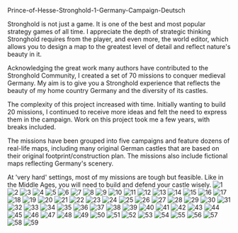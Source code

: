 Prince-of-Hesse-Stronghold-1-Germany-Campaign-Deutsch

Stronghold is not just a game. It is one of the best and most popular strategy games of all time. I appreciate the depth of strategic thinking Stronghold requires from the player, and even more, the world editor, which allows you to design a map to the greatest level of detail and reflect nature's beauty in it.

Acknowledging the great work many authors have contributed to the Stronghold Community, I created a set of 70 missions to conquer medieval Germany. My aim is to give you a Stronghold experience that reflects the beauty of my home country Germany and the diversity of its castles.

The complexity of this project increased with time. Initially wanting to build 20 missions, I continued to receive more ideas and felt the need to express them in the campaign. Work on this project took me a few years, with breaks included.

The missions have been grouped into five campaigns and feature dozens of real-life maps, including many original German castles that are based on their original footprint/construction plan. The missions also include fictional maps reflecting Germany's scenery.

At 'very hard' settings, most of my missions are tough but feasible. Like in the Middle Ages, you will need to build and defend your castle wisely.
![1](https://github.com/cseilerde/Prince-of-Hesse-Stronghold-1-Germany-Campaign-English/assets/152847215/95630127-420d-4b8f-b0b4-a6b67cdfd7e9)
![2](https://github.com/cseilerde/Prince-of-Hesse-Stronghold-1-Germany-Campaign-English/assets/152847215/298fc264-825f-4f8d-b2ee-5c0d05f576bd)
![3](https://github.com/cseilerde/Prince-of-Hesse-Stronghold-1-Germany-Campaign-English/assets/152847215/8743c4fd-cbbf-40ab-bfdb-25c4768c688a)
![4](https://github.com/cseilerde/Prince-of-Hesse-Stronghold-1-Germany-Campaign-English/assets/152847215/0b9532ff-5194-4fe9-b57c-4f7b0856cfdc)
![5](https://github.com/cseilerde/Prince-of-Hesse-Stronghold-1-Germany-Campaign-English/assets/152847215/5e30e98e-62e7-43e0-8b81-98436091466f)
![6](https://github.com/cseilerde/Prince-of-Hesse-Stronghold-1-Germany-Campaign-English/assets/152847215/52cd91d0-2b34-4296-8fd2-4de7f61b576e)
![7](https://github.com/cseilerde/Prince-of-Hesse-Stronghold-1-Germany-Campaign-English/assets/152847215/235e6153-dd9e-473d-bb29-0ba06e2af829)
![8](https://github.com/cseilerde/Prince-of-Hesse-Stronghold-1-Germany-Campaign-English/assets/152847215/05bfd733-27ad-46cb-87af-edc4674956b7)
![9](https://github.com/cseilerde/Prince-of-Hesse-Stronghold-1-Germany-Campaign-English/assets/152847215/7ada9ca4-23cb-4d83-9191-b5abe537546a)
![10](https://github.com/cseilerde/Prince-of-Hesse-Stronghold-1-Germany-Campaign-English/assets/152847215/84a3159f-e897-4d4b-9abd-70b9d3947a74)
![11](https://github.com/cseilerde/Prince-of-Hesse-Stronghold-1-Germany-Campaign-English/assets/152847215/c1e1a65c-2110-49c0-ab41-38d92d9737d0)
![12](https://github.com/cseilerde/Prince-of-Hesse-Stronghold-1-Germany-Campaign-English/assets/152847215/d0c87d39-5dff-497b-8bed-d965ad81c0bb)
![13](https://github.com/cseilerde/Prince-of-Hesse-Stronghold-1-Germany-Campaign-English/assets/152847215/c20ecaa0-d0ae-43e1-bb4a-1c7596143f75)
![14](https://github.com/cseilerde/Prince-of-Hesse-Stronghold-1-Germany-Campaign-English/assets/152847215/f147f9f9-3b2a-4854-b6f4-46d5daadfa15)
![15](https://github.com/cseilerde/Prince-of-Hesse-Stronghold-1-Germany-Campaign-English/assets/152847215/647e5c82-a283-484a-b0ad-a783d361dbfc)
![16](https://github.com/cseilerde/Prince-of-Hesse-Stronghold-1-Germany-Campaign-English/assets/152847215/0f6682ee-3b2d-4dff-ab7a-788dafaca6e5)
![17](https://github.com/cseilerde/Prince-of-Hesse-Stronghold-1-Germany-Campaign-English/assets/152847215/2a02f909-0045-406c-8d2f-f5e07c0e5e77)
![18](https://github.com/cseilerde/Prince-of-Hesse-Stronghold-1-Germany-Campaign-English/assets/152847215/c4a5636b-c00f-4d5b-8151-c1bf735a75de)
![19](https://github.com/cseilerde/Prince-of-Hesse-Stronghold-1-Germany-Campaign-English/assets/152847215/496d4f20-7ebc-41f6-9d78-9ab7c4527b6d)
![20](https://github.com/cseilerde/Prince-of-Hesse-Stronghold-1-Germany-Campaign-English/assets/152847215/85c7314b-5b69-4cd0-99ae-fbb01cc7271d)
![21](https://github.com/cseilerde/Prince-of-Hesse-Stronghold-1-Germany-Campaign-English/assets/152847215/d4481157-d6b6-4b69-9236-be3e4f31a67f)
![22](https://github.com/cseilerde/Prince-of-Hesse-Stronghold-1-Germany-Campaign-English/assets/152847215/f5c31aac-23f5-41e0-bc0a-8494df7f10d3)
![23](https://github.com/cseilerde/Prince-of-Hesse-Stronghold-1-Germany-Campaign-English/assets/152847215/152d72d2-92d4-4563-aa05-5a16eccaaf13)
![24](https://github.com/cseilerde/Prince-of-Hesse-Stronghold-1-Germany-Campaign-English/assets/152847215/eec69958-e341-4dff-af33-59855118cfa4)
![25](https://github.com/cseilerde/Prince-of-Hesse-Stronghold-1-Germany-Campaign-English/assets/152847215/9c4e5d30-fcc8-4a48-9e60-ad7539606b28)
![26](https://github.com/cseilerde/Prince-of-Hesse-Stronghold-1-Germany-Campaign-English/assets/152847215/4ae7b11c-4e57-4767-9b2f-5ab18a6da7db)
![27](https://github.com/cseilerde/Prince-of-Hesse-Stronghold-1-Germany-Campaign-English/assets/152847215/a813daf2-cbca-4e1e-9ad3-8d24862a118d)
![28](https://github.com/cseilerde/Prince-of-Hesse-Stronghold-1-Germany-Campaign-English/assets/152847215/0b836566-8257-4bfe-9a3f-e9dc7e8acfc7)
![29](https://github.com/cseilerde/Prince-of-Hesse-Stronghold-1-Germany-Campaign-English/assets/152847215/690cfcbe-4382-46d0-9b66-d0ee221fd76a)
![30](https://github.com/cseilerde/Prince-of-Hesse-Stronghold-1-Germany-Campaign-English/assets/152847215/57249cf6-94fd-47d0-9eeb-9816aaa62ccb)
![31](https://github.com/cseilerde/Prince-of-Hesse-Stronghold-1-Germany-Campaign-English/assets/152847215/5ceb4a8a-b7a2-4333-97f4-00ec55f1ad31)
![32](https://github.com/cseilerde/Prince-of-Hesse-Stronghold-1-Germany-Campaign-English/assets/152847215/72101fce-de2b-43cb-8820-25a64d1813fe)
![33](https://github.com/cseilerde/Prince-of-Hesse-Stronghold-1-Germany-Campaign-English/assets/152847215/aa2b3519-b19c-437f-b485-3eef1230b8a3)
![34](https://github.com/cseilerde/Prince-of-Hesse-Stronghold-1-Germany-Campaign-English/assets/152847215/49ae2ab5-c7c7-49cf-abd3-900c68614c6c)
![35](https://github.com/cseilerde/Prince-of-Hesse-Stronghold-1-Germany-Campaign-English/assets/152847215/3a641df1-8077-4002-b560-9e7468bfd8ab)
![36](https://github.com/cseilerde/Prince-of-Hesse-Stronghold-1-Germany-Campaign-English/assets/152847215/ebe0ae9e-7960-4249-af84-d91d7d11062b)
![37](https://github.com/cseilerde/Prince-of-Hesse-Stronghold-1-Germany-Campaign-English/assets/152847215/24f9d44f-0955-47c3-b38d-bd2c3e17c4a7)
![38](https://github.com/cseilerde/Prince-of-Hesse-Stronghold-1-Germany-Campaign-English/assets/152847215/9807e5c0-c4ee-4b42-9381-d2f8e900c8c0)
![39](https://github.com/cseilerde/Prince-of-Hesse-Stronghold-1-Germany-Campaign-English/assets/152847215/68489f1a-9140-4cf0-a474-ed36c5838cd9)
![40](https://github.com/cseilerde/Prince-of-Hesse-Stronghold-1-Germany-Campaign-English/assets/152847215/64376d13-c2f5-4771-b0aa-75f32c4e4da3)
![41](https://github.com/cseilerde/Prince-of-Hesse-Stronghold-1-Germany-Campaign-English/assets/152847215/241036b1-f0c6-48ca-940c-e65087d63e2f)
![42](https://github.com/cseilerde/Prince-of-Hesse-Stronghold-1-Germany-Campaign-English/assets/152847215/69699d39-f35e-4fd2-b004-ec836e045c51)
![43](https://github.com/cseilerde/Prince-of-Hesse-Stronghold-1-Germany-Campaign-English/assets/152847215/4adc1dc2-cef1-4e5a-8597-1582a8d51afa)
![44](https://github.com/cseilerde/Prince-of-Hesse-Stronghold-1-Germany-Campaign-English/assets/152847215/7ae70575-fed9-4644-a703-bdedd9672298)
![45](https://github.com/cseilerde/Prince-of-Hesse-Stronghold-1-Germany-Campaign-English/assets/152847215/2ebb9f7a-1c46-4ab5-8259-a5462ad9c031)
![46](https://github.com/cseilerde/Prince-of-Hesse-Stronghold-1-Germany-Campaign-English/assets/152847215/981f1aac-1d56-4df3-9fbe-9531fe1fd48f)
![47](https://github.com/cseilerde/Prince-of-Hesse-Stronghold-1-Germany-Campaign-English/assets/152847215/0abeafc1-2c63-46eb-96d6-e82533edc871)
![48](https://github.com/cseilerde/Prince-of-Hesse-Stronghold-1-Germany-Campaign-English/assets/152847215/6bbe7289-8fb6-42d2-92bb-e4b080a1660d)
![49](https://github.com/cseilerde/Prince-of-Hesse-Stronghold-1-Germany-Campaign-English/assets/152847215/81367eea-3511-4b62-8fa0-67dd1ac85e2e)
![50](https://github.com/cseilerde/Prince-of-Hesse-Stronghold-1-Germany-Campaign-English/assets/152847215/35c78aa8-28d4-4045-95ca-f15aa38886ca)
![51](https://github.com/cseilerde/Prince-of-Hesse-Stronghold-1-Germany-Campaign-English/assets/152847215/5451a440-1bf2-4173-ba02-ba389577140c)
![52](https://github.com/cseilerde/Prince-of-Hesse-Stronghold-1-Germany-Campaign-English/assets/152847215/da60ecb2-60db-4174-a7b1-50699de6a686)
![53](https://github.com/cseilerde/Prince-of-Hesse-Stronghold-1-Germany-Campaign-English/assets/152847215/6404763c-b0dc-4a4a-a48e-9733f46d287a)
![54](https://github.com/cseilerde/Prince-of-Hesse-Stronghold-1-Germany-Campaign-English/assets/152847215/33c92bb8-b99e-4a14-bad6-71b27eb29c54)
![55](https://github.com/cseilerde/Prince-of-Hesse-Stronghold-1-Germany-Campaign-English/assets/152847215/a11f93a7-8068-4d1a-af80-4948a10cefb8)
![56](https://github.com/cseilerde/Prince-of-Hesse-Stronghold-1-Germany-Campaign-English/assets/152847215/71a8d496-75de-489f-82fe-b74591106c98)
![57](https://github.com/cseilerde/Prince-of-Hesse-Stronghold-1-Germany-Campaign-English/assets/152847215/1db0c9b2-85bc-4680-ac59-89ecd9d9fe2f)
![58](https://github.com/cseilerde/Prince-of-Hesse-Stronghold-1-Germany-Campaign-Deutsch/assets/152847215/d65c75e2-7c3d-4c54-9af6-c6203515e167)
![59](https://github.com/cseilerde/Prince-of-Hesse-Stronghold-1-Germany-Campaign-Deutsch/assets/152847215/c51e5c59-ec44-44cd-af75-09aec27567d2)
